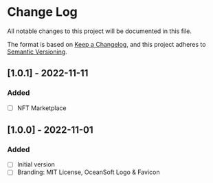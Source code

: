# Change Log

All notable changes to this project will be documented in this file.

The format is based on [Keep a Changelog](https://keepachangelog.com/en/1.0.0/),
and this project adheres to [Semantic Versioning](https://semver.org/spec/v2.0.0.html).

## [1.0.1] - 2022-11-11

### Added

- [ ] NFT Marketplace


## [1.0.0] - 2022-11-01

### Added

- [ ] Initial version
- [ ] Branding: MIT License, OceanSoft Logo & Favicon